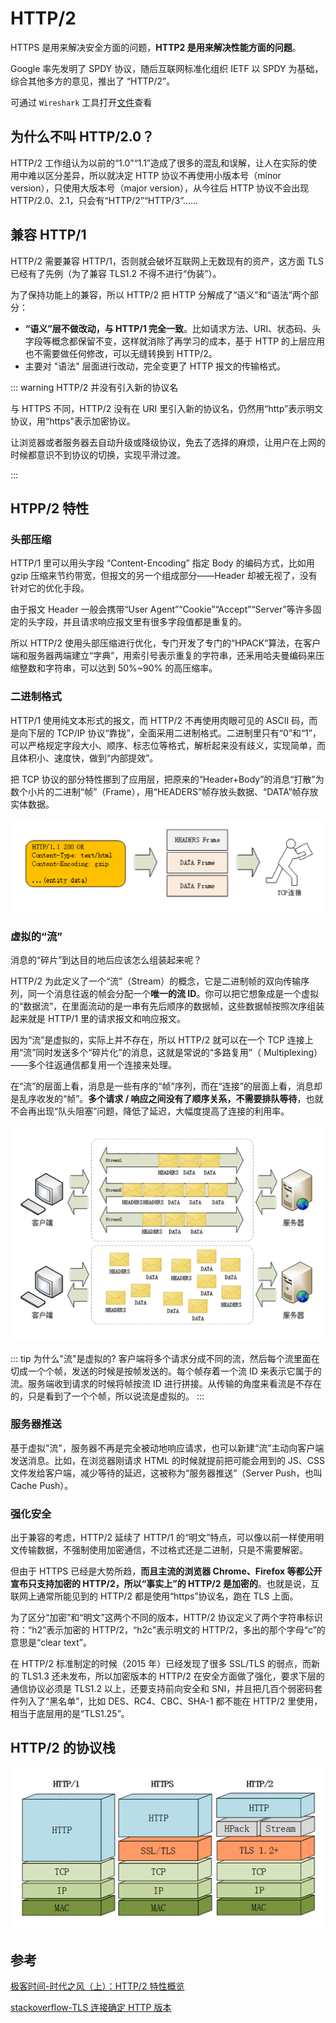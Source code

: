 # HTTP/2

HTTPS 是用来解决安全方面的问题，**HTTP2 是用来解决性能方面的问题**。

Google 率先发明了 SPDY 协议，随后互联网标准化组织 IETF 以 SPDY 为基础，综合其他多方的意见，推出了 “HTTP/2”。

可通过 `Wireshark` 工具打开[文件](https://github.com/tianya071128/wenshuli/blob/master/client/demo/%E6%8A%93%E5%8C%85/HTTP2%20%E8%BF%9E%E6%8E%A5.pcapng)查看

## 为什么不叫 HTTP/2.0？

HTTP/2 工作组认为以前的“1.0”“1.1”造成了很多的混乱和误解，让人在实际的使用中难以区分差异，所以就决定 HTTP 协议不再使用小版本号（minor version），只使用大版本号（major version），从今往后 HTTP 协议不会出现 HTTP/2.0、2.1，只会有“HTTP/2”“HTTP/3”……

## 兼容 HTTP/1

HTTP/2 需要兼容 HTTP/1，否则就会破坏互联网上无数现有的资产，这方面 TLS 已经有了先例（为了兼容 TLS1.2 不得不进行“伪装”）。

为了保持功能上的兼容，所以 HTTP/2 把 HTTP 分解成了“语义”和“语法”两个部分：

- **“语义”层不做改动，与 HTTP/1 完全一致**。比如请求方法、URI、状态码、头字段等概念都保留不变，这样就消除了再学习的成本，基于 HTTP 的上层应用也不需要做任何修改，可以无缝转换到 HTTP/2。
- 主要对 "语法" 层面进行改动，完全变更了 HTTP 报文的传输格式。

::: warning HTTP/2 并没有引入新的协议名

与 HTTPS 不同，HTTP/2 没有在 URI 里引入新的协议名，仍然用“http”表示明文协议，用“https”表示加密协议。

让浏览器或者服务器去自动升级或降级协议，免去了选择的麻烦，让用户在上网的时候都意识不到协议的切换，实现平滑过渡。

:::

## HTPP/2 特性

### 头部压缩

HTTP/1 里可以用头字段 “Content-Encoding” 指定 Body 的编码方式，比如用 gzip 压缩来节约带宽，但报文的另一个组成部分——Header 却被无视了，没有针对它的优化手段。

由于报文 Header 一般会携带“User Agent”“Cookie”“Accept”“Server”等许多固定的头字段，并且请求响应报文里有很多字段值都是重复的。

所以 HTTP/2 使用头部压缩进行优化，专门开发了专门的“HPACK”算法，在客户端和服务器两端建立“字典”，用索引号表示重复的字符串，还釆用哈夫曼编码来压缩整数和字符串，可以达到 50%~90% 的高压缩率。

### 二进制格式

HTTP/1 使用纯文本形式的报文，而 HTTP/2 不再使用肉眼可见的 ASCII 码，而是向下层的 TCP/IP 协议“靠拢”，全面采用二进制格式。二进制里只有“0”和“1”，可以严格规定字段大小、顺序、标志位等格式，解析起来没有歧义，实现简单，而且体积小、速度快，做到“内部提效”。

把 TCP 协议的部分特性挪到了应用层，把原来的“Header+Body”的消息“打散”为数个小片的二进制“帧”（Frame），用“HEADERS”帧存放头数据、“DATA”帧存放实体数据。

![image](/img/314.jpg)

### 虚拟的“流”

消息的“碎片”到达目的地后应该怎么组装起来呢？

HTTP/2 为此定义了一个“流”（Stream）的概念，它是二进制帧的双向传输序列，同一个消息往返的帧会分配一个**唯一的流 ID**。你可以把它想象成是一个虚拟的“数据流”，在里面流动的是一串有先后顺序的数据帧，这些数据帧按照次序组装起来就是 HTTP/1 里的请求报文和响应报文。

因为“流”是虚拟的，实际上并不存在，所以 HTTP/2 就可以在一个 TCP 连接上用“流”同时发送多个“碎片化”的消息，这就是常说的“多路复用”（ Multiplexing）——多个往返通信都复用一个连接来处理。

在“流”的层面上看，消息是一些有序的“帧”序列，而在“连接”的层面上看，消息却是乱序收发的“帧”。**多个请求 / 响应之间没有了顺序关系，不需要排队等待**，也就不会再出现“队头阻塞”问题，降低了延迟，大幅度提高了连接的利用率。

![image](/img/315.jpg)

::: tip 为什么"流"是虚拟的?
客户端将多个请求分成不同的流，然后每个流里面在切成一个个帧，发送的时候是按帧发送的。每个帧存着一个流 ID 来表示它属于的流。服务端收到请求的时候将帧按流 ID 进行拼接。从传输的角度来看流是不存在的，只是看到了一个个帧，所以说流是虚拟的。
:::

### 服务器推送

基于虚拟"流"，服务器不再是完全被动地响应请求，也可以新建“流”主动向客户端发送消息。比如，在浏览器刚请求 HTML 的时候就提前把可能会用到的 JS、CSS 文件发给客户端，减少等待的延迟，这被称为“服务器推送”（Server Push，也叫 Cache Push）。

### 强化安全

出于兼容的考虑，HTTP/2 延续了 HTTP/1 的“明文”特点，可以像以前一样使用明文传输数据，不强制使用加密通信，不过格式还是二进制，只是不需要解密。

但由于 HTTPS 已经是大势所趋，**而且主流的浏览器 Chrome、Firefox 等都公开宣布只支持加密的 HTTP/2，所以“事实上”的 HTTP/2 是加密的**。也就是说，互联网上通常所能见到的 HTTP/2 都是使用“https”协议名，跑在 TLS 上面。

为了区分“加密”和“明文”这两个不同的版本，HTTP/2 协议定义了两个字符串标识符：“h2”表示加密的 HTTP/2，“h2c”表示明文的 HTTP/2，多出的那个字母“c”的意思是“clear text”。

在 HTTP/2 标准制定的时候（2015 年）已经发现了很多 SSL/TLS 的弱点，而新的 TLS1.3 还未发布，所以加密版本的 HTTP/2 在安全方面做了强化，要求下层的通信协议必须是 TLS1.2 以上，还要支持前向安全和 SNI，并且把几百个弱密码套件列入了“黑名单”，比如 DES、RC4、CBC、SHA-1 都不能在 HTTP/2 里使用，相当于底层用的是“TLS1.25”。

## HTTP/2 的协议栈

![image](/img/316.jpg)

## 参考

[极客时间-时代之风（上）：HTTP/2 特性概览](https://time.geekbang.org/column/article/112036?screen=full)

[stackoverflow-TLS 连接确定 HTTP 版本](https://stackoverflow.com/questions/36500050/what-if-an-http-1-1-client-talk-to-an-http-2-only-server-and-what-if-an-http-2-c/36501371#36501371)
